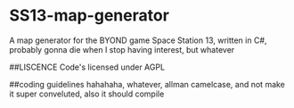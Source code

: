 # SS13-map-generator
A map generator for the BYOND game Space Station 13, written in C#, probably gonna die when I stop having interest, but whatever

##LISCENCE
Code's licensed under AGPL

##coding guidelines
hahahaha, whatever, allman camelcase, and not make it super conveluted, also it should compile